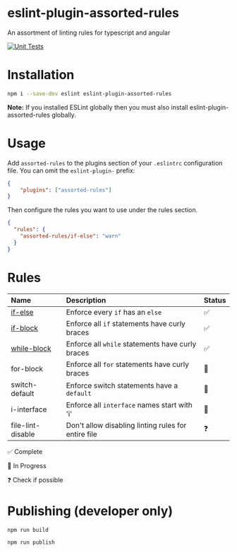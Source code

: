 # eslint-plugin-assorted-rules
An assortment of linting rules for typescript and angular

[![Unit Tests](https://github.com/polklabs/eslint-plugin-assorted-rules/actions/workflows/node.js.yml/badge.svg)](https://github.com/polklabs/eslint-plugin-assorted-rules/actions/workflows/node.js.yml)

# Installation
```bash
npm i --save-dev eslint eslint-plugin-assorted-rules
```

**Note:** If you installed ESLint globally then you must also install eslint-plugin-assorted-rules globally.

# Usage
Add `assorted-rules` to the plugins section of your `.eslintrc` configuration file. You can omit the `eslint-plugin-` prefix:

```json
{
    "plugins": ["assorted-rules"]
}
```

Then configure the rules you want to use under the rules section.

```json
{
  "rules": {
    "assorted-rules/if-else": "warn"
  }
}
```

# Rules

| Name              | Description                      | Status |
| :---------------- | :------------------------------- | :----- |
| [if-else](docs/rules/if-else.md)           | Enforce every `if` has an `else` | ✅ |
| [if-block](docs/rules/if-block.md)         | Enforce all `if` statements have curly braces | ✅ |
| [while-block](docs/rules/while-block.md) | Enforce all `while` statements have curly braces | ✅ |
| for-block | Enforce all `for` statements have curly braces | 🔧 |
| switch-default | Enforce switch statements have a `default`| 🔧 |
| i-interface | Enforce all `interface` names start with 'i' | 🔧 | 
| file-lint-disable | Don't allow disabling linting rules for entire file | ❓ |

✅ Complete

🔧 In Progress

❓ Check if possible


##
# Publishing (developer only)

```bash
npm run build
```
```bash
npm run publish
```
